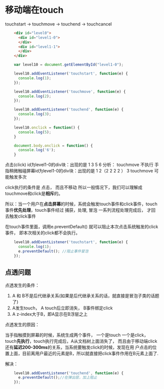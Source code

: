 
# 移动端在touch

touchstart -> touchmove -> touchend -> touchcancel

```html
    <div id="level0">
      <div id="level1-0">
      </div>
      <div id="level1-1">
      </div>
    </div>
```

```js
    var level10 = document.getElementById("level1-0");

    level10.addEventListener('touchstart', function(e) {
      console.log(1);
    });

    level10.addEventListener('touchmove', function(e) {
      console.log(2);
    });

    level10.addEventListener('touchend', function(e) {
      console.log(3);
    });

    level10.onclick = function() {
      console.log(5);
    }

    document.body.onclick = function() {
      console.log('6');
    }
```

点击(click) id为level1-0的div块：出现的是 1 3 5 6
分析： touchmove 不执行
手指稍微触碰屏幕id为level1-0的div块：出现的是 1 2（2 2 2 2 ） 3 touchmove 可能触发多次

click执行的条件是 点击， 而且不移动 所以一般情况下，我们可以理解成 touchmove和click是**相斥**的。

所以：当一个用户在**点击屏幕**的时候，系统会触发touch事件和click事件，touch事件**优先处理**，touch事件经过 捕获，处理, 冒泡 一系列流程处理完成后， 才回去触发click事件

在touch事件里面，调用e.preventDefault() 就可以阻止本次点击系统触发的click事件，
即本次相关的click都不会执行。

```js
    level10.addEventListener('touchstart', function(e) {
      console.log(1);
      e.preventDefault(); //阻止事件冒泡
    });
```

## 点透问题

点透发生的条件：

1. A 和 B不是后代继承关系(如果是后代继承关系的话，就直接是冒泡子类的话题了)
2. A发生touch， A touch后立即消失， B事件绑定click
3. A z-index大于B，即A显示在B浮层之上

点透发生的原因：

当手指触摸到屏幕的时候，系统生成两个事件，
一个是touch 一个是click，touch**先执行**，touch执行完成后，A从文档树上面消失了，
而且由于移动端click还有**延迟200-300ms**的关系，当系统要触发click的时候，发现在用
户点击的位置上面，目前离用户最近的元素是B，所以就直接把click事件作用在B元素上面了.

解决：

```js
    level10.addEventListener('touchend', function(e) {
      e.preventDefault();//在弹出层，加上阻止
    });
```
